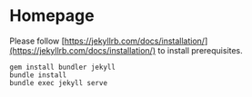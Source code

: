 # Homepage

Please follow [https://jekyllrb.com/docs/installation/](https://jekyllrb.com/docs/installation/) to install prerequisites.

```
gem install bundler jekyll
bundle install
bundle exec jekyll serve
```
